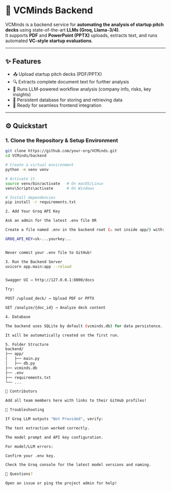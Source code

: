 # 🚀 VCMinds Backend

VCMinds is a backend service for **automating the analysis of startup pitch decks** using state-of-the-art **LLMs (Groq, Llama-3/4)**.  
It supports **PDF** and **PowerPoint (PPTX)** uploads, extracts text, and runs automated **VC-style startup evaluations**.

---

## ✨ Features

- 📤 Upload startup pitch decks (PDF/PPTX)
- 🔍 Extracts complete document text for further analysis
- 🤖 Runs LLM-powered workflow analysis (company info, risks, key insights)
- 💾 Persistent database for storing and retrieving data
- 🔗 Ready for seamless frontend integration

---

## ⚙️ Quickstart

### 1. Clone the Repository & Setup Environment

```bash
git clone https://github.com/your-org/VCMinds.git
cd VCMinds/backend

# Create a virtual environment
python -m venv venv

# Activate it
source venv/bin/activate   # On macOS/Linux
venv\Scripts\activate      # On Windows

# Install dependencies
pip install -r requirements.txt

2. Add Your Groq API Key

Ask an admin for the latest .env file OR

Create a file named .env in the backend root (⚠️ not inside app/) with:

GROQ_API_KEY=sk-...yourkey...


Never commit your .env file to GitHub!

3. Run the Backend Server
uvicorn app.main:app --reload


Swagger UI → http://127.0.0.1:8000/docs

Try:

POST /upload_deck/ → Upload PDF or PPTX

GET /analyze/{doc_id} → Analyze deck content

4. Database

The backend uses SQLite by default (vcminds.db) for data persistence.

It will be automatically created on the first run.

5. Folder Structure
backend/
├── app/
│   ├── main.py
│   ├── db.py
├── vcminds.db
├── .env
├── requirements.txt
└── ...

👥 Contributors

Add all team members here with links to their GitHub profiles!

🧩 Troubleshooting

If Groq LLM outputs "Not Provided", verify:

The text extraction worked correctly.

The model prompt and API key configuration.

For model/LLM errors:

Confirm your .env key.

Check the Groq console for the latest model versions and naming.

💬 Questions?

Open an issue or ping the project admin for help!